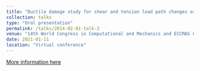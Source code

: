 ```yaml
---
title: "Ductile damage study for shear and tension load path changes assessed by experiments and FE simulations"
collection: talks
type: "Oral presentation"
permalink: /talks/2014-02-01-talk-2
venue: "14th World Congress in Computational and Mechanics and ECCMAS Congress (WCCM-ECCOMAS 2020)"
date: 2021-01-11
location: "Virtual conference"
---
```


[More information here](http://example2.com)
